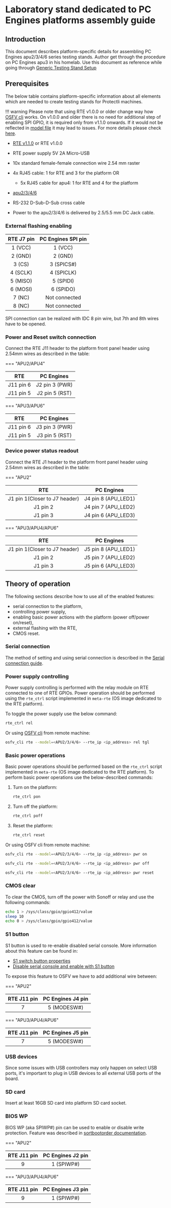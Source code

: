 # Laboratory stand dedicated to PC Engines platforms assembly guide

## Introduction

This document describes platform-specific details for assembling PC Engines
apu2/3/4/6 series testing stands. Author get through the procedure on PC
Engines apu3 in his homelab. Use this document as reference while going through
[Generic Testing Stand
Setup](../../unified-test-documentation/generic-testing-stand-setup.md)

## Prerequisites

The below table contains platform-specific information about all elements which
are needed to create testing stands for Protectli machines.

!!! warning
    Please note that using RTE v1.0.0 or older change way how [OSFV
    cli](https://github.com/Dasharo/osfv-scripts/blob/main/osfv_cli/src/osfv/libs/rte.py#L284)
    works. On v1.0.0 and older there is no need for additional step of enabling SPI GPIO,
    it is required only from v1.1.0 onwards. If it would not be reflected in [model
    file](https://github.com/Dasharo/osfv-scripts/tree/main/osfv_cli/src/osfv/models)
    it may lead to issues. For more details please check
    [here](https://github.com/Dasharo/osfv-scripts/issues/86).

* [RTE
v1.1.0](https://shop.3mdeb.com/shop/open-source-hardware/open-source-hardware-3mdeb/rte/)
or RTE v1.0.0
* RTE power supply 5V 2A Micro-USB
* 10x standard female-female connection wire 2.54 mm raster
* 4x RJ45 cable: 1 for RTE and 3 for the platform OR
  * 5x RJ45 cable for apu4: 1 for RTE and 4 for the platform

* [apu2/3/4/6](https://www.pcengines.ch/apu2.htm)

* RS-232 D-Sub-D-Sub cross cable
* Power to the apu2/3/4/6 is delivered by 2.5/5.5 mm DC Jack cable.

### External flashing enabling

| RTE J7 pin        | PC Engines SPI pin  |
|:-----------------:|:-------------------:|
| 1 (VCC)           | 1 (VCC)             |
| 2 (GND)           | 2 (GND)             |
| 3 (CS)            | 3 (SPICS#)          |
| 4 (SCLK)          | 4 (SPICLK)          |
| 5 (MISO)          | 5 (SPIDI)           |
| 6 (MOSI)          | 6 (SPIDO)           |
| 7 (NC)            | Not connected       |
| 8 (NC)            | Not connected       |

SPI connection can be realized with IDC 8 pin wire, but 7th and 8th wires
have to be opened.

### Power and Reset switch connection

Connect the RTE J11 header to the platform front panel header using 2.54mm
wires as described in the table:

=== "APU2/APU4"

| RTE       | PC Engines             |
|:---------:|:----------------------:|
| J11 pin 6 | J2 pin 3 (PWR)         |
| J11 pin 5 | J2 pin 5 (RST)         |

=== "APU3/APU6"

| RTE       | PC Engines             |
|:---------:|:----------------------:|
| J11 pin 6 | J3 pin 3 (PWR)         |
| J11 pin 5 | J3 pin 5 (RST)         |

### Device power status readout

Connect the RTE J1 header to the platform front panel header using 2.54mm
wires as described in the table:

=== "APU2"

| RTE                             | PC Engines             |
|:-------------------------------:|:----------------------:|
| J1 pin 1(Closer to J7 header)   | J4 pin 8 (APU_LED1)    |
| J1 pin 2                        | J4 pin 7 (APU_LED2)    |
| J1 pin 3                        | J4 pin 6 (APU_LED3)    |

=== "APU3/APU4/APU6"

| RTE                             | PC Engines             |
|:-------------------------------:|:----------------------:|
| J1 pin 1(Closer to J7 header)   | J5 pin 8 (APU_LED1)    |
| J1 pin 2                        | J5 pin 7 (APU_LED2)    |
| J1 pin 3                        | J5 pin 6 (APU_LED3)    |


## Theory of operation

The following sections describe how to use all of the enabled features:

* serial connection to the platform,
* controlling power supply,
* enabling basic power actions with the platform (power off/power on/reset),
* external flashing with the RTE,
* CMOS reset.

### Serial connection

The method of setting and using serial connection is described in the
[Serial connection guide](../../transparent-validation/rte/v1.1.0/serial-port-connection-guide.md).

### Power supply controlling

Power supply controlling is performed with the relay module on RTE
connected to one of RTE GPIOs. Power operation should be performed using
the `rte_ctrl` script implemented in `meta-rte` (OS image dedicated to the
RTE platform).

To toggle the power supply use the below command:

```bash
rte_ctrl rel
```

Or using [OSFV cli](https://github.com/Dasharo/osfv-scripts) from remote
machine:

```sh
osfv_cli rte --model=<APU2/3/4/6> --rte_ip <ip_address> rel tgl
```

### Basic power operations

Basic power operations should be performed based on the `rte_ctrl` script
implemented in `meta-rte` (OS image dedicated to the RTE platform). To perform
basic power operations use the below-described commands:

1. Turn on the platform:

    ```bash
    rte_ctrl pon
    ```

1. Turn off the platform:

    ```bash
    rte_ctrl poff
    ```

1. Reset the platform:

    ```bash
    rte_ctrl reset
    ```

Or using OSFV cli from remote machine:

```sh
osfv_cli rte --model=<APU2/3/4/6> --rte_ip <ip_address> pwr on
```

```sh
osfv_cli rte --model=<APU2/3/4/6> --rte_ip <ip_address> pwr off
```

```sh
osfv_cli rte --model=<APU2/3/4/6> --rte_ip <ip_address> pwr reset
```

### CMOS clear

To clear the CMOS, turn off the power with Sonoff or relay and use the
following commands:

```bash
echo 1 > /sys/class/gpio/gpio412/value
sleep 10
echo 0 > /sys/class/gpio/gpio412/value
```

### S1 button

S1 button is used to re-enable disabled serial console. More information about
this feature can be found in:

* [S1 switch button properties](https://pcengines.github.io/apu2-documentation/gpios/#s1-switch-button)
* [Disable serial console and enable with S1 button](https://pcengines.github.io/apu2-documentation/theory-of-operation/#pc-engines-apu-firmware-features)

To expose this feature to OSFV we have to add additional wire between:

=== "APU2"

| RTE J11 pin       | PC Engines J4 pin   |
|:-----------------:|:-------------------:|
| 7                 | 5 (MODESW#)         |

=== "APU3/APU4/APU6"

| RTE J11 pin       | PC Engines J5 pin   |
|:-----------------:|:-------------------:|
| 7                 | 5 (MODESW#)         |

### USB devices

Since some issues with USB controllers may only happen on select USB ports,
it's important to plug in USB devices to all external USB ports of the board.

### SD card

Insert at least 16GB SD card into platform SD card socket.

### BIOS WP

BIOS WP (aka SPIWP#) pin can be used to enable or disable write protection.
Feature was described in [sortbootorder
documentation](https://github.com/pcengines/sortbootorder?tab=readme-ov-file#bios-wp-option).

=== "APU2"

| RTE J11 pin       | PC Engines J2 pin   |
|:-----------------:|:-------------------:|
| 9                 | 1 (SPIWP#)          |

=== "APU3/APU4/APU6"

| RTE J11 pin       | PC Engines J3 pin   |
|:-----------------:|:-------------------:|
| 9                 | 1 (SPIWP#)          |
